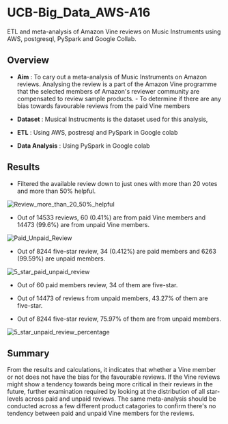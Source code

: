 # UCB-Big_Data_AWS-A16

ETL and meta-analysis of Amazon Vine reviews on Music Instruments using AWS, postgresql, PySpark and Google Collab.

## Overview 

- **Aim** : To cary out a meta-analysis of Music Instruments on Amazon reviews. Analysing the review is a part of the Amazon Vine programme that the selected members of Amazon's reviewer community are compensated to review sample products. 
      - To determine if there are any bias towards favourable reviews from the paid Vine members 

- **Dataset** : Musical Instrucments is the dataset used for this analysis, 

- **ETL** : Using AWS, postresql and PySpark in Google colab

- **Data Analysis** : Using PySpark in Google colab

## Results 

- Filtered the available review down to just ones with more than 20 votes and more than 50% helpful.

![Review_more_than_20_50%_helpful](https://user-images.githubusercontent.com/70616488/127565224-6f108043-f52b-49b4-9457-90b7e3fa4fcb.PNG)

- Out of 14533 reviews, 60 (0.41%) are from paid Vine members and 14473 (99.6%) are from unpaid Vine members. 

![Paid_Unpaid_Review](https://user-images.githubusercontent.com/70616488/127565261-978fc33b-40b8-4b52-833b-2548a6e19878.PNG)

- Out of 8244 five-star review, 34 (0.412%) are paid members and 6263 (99.59%) are unpaid members. 

![5_star_paid_unpaid_review](https://user-images.githubusercontent.com/70616488/127565306-bb9413de-458d-4384-a4a1-329826a18aca.PNG)

- Out of 60 paid members review, 34 of them are five-star. 

- Out of 14473 of reviews from unpaid members, 43.27% of them are five-star.

- Out of 8244 five-star review, 75.97% of them are from unpaid members. 

![5_star_unpaid_review_percentage](https://user-images.githubusercontent.com/70616488/127565341-4928addf-235d-4b28-bc89-19fab85178f4.PNG)


## Summary 

From the results and calculations, it indicates that whether a Vine member or not does not have the bias for the favourable reviews. If the Vine reviews might show a tendency towards being more critical in their reviews in the future, further examination required by looking at the distribution of all star-levels across paid and unpaid reviews. The same meta-analysis should be conducted across a few different product catagories to confirm there's no tendency between paid and unpaid Vine members for the reviews. 
